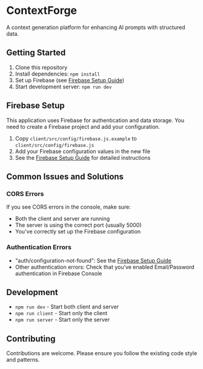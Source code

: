 # ContextForge

A context generation platform for enhancing AI prompts with structured data.

## Getting Started

1. Clone this repository
2. Install dependencies: `npm install`
3. Set up Firebase (see [Firebase Setup Guide](./FIREBASE_SETUP.md))
4. Start development server: `npm run dev`

## Firebase Setup

This application uses Firebase for authentication and data storage. You need to create a Firebase project and add your configuration.

1. Copy `client/src/config/firebase.js.example` to `client/src/config/firebase.js`
2. Add your Firebase configuration values in the new file
3. See the [Firebase Setup Guide](./FIREBASE_SETUP.md) for detailed instructions

## Common Issues and Solutions

### CORS Errors

If you see CORS errors in the console, make sure:
- Both the client and server are running
- The server is using the correct port (usually 5000)
- You've correctly set up the Firebase configuration

### Authentication Errors

- "auth/configuration-not-found": See the [Firebase Setup Guide](./FIREBASE_SETUP.md)
- Other authentication errors: Check that you've enabled Email/Password authentication in Firebase Console

## Development

- `npm run dev` - Start both client and server
- `npm run client` - Start only the client
- `npm run server` - Start only the server

## Contributing

Contributions are welcome. Please ensure you follow the existing code style and patterns.